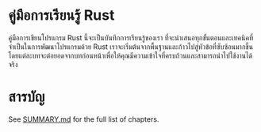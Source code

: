 # คู่มือการเรียนรู้ Rust
คู่มือการเขียนโปรแกรม Rust นี้จะเป็นบันทึกการเรียนรู้ของเรา ที่จะนำเสนอทุกขั้นตอนและเทคนิคที่จำเป็นในการพัฒนาโปรแกรมด้วย Rust เราจะเริ่มต้นจากพื้นฐานและก้าวไปสู่หัวข้อที่ซับซ้อนมากขึ้น โดยแต่ละบทจะต่อยอดจากบทก่อนหน้าเพื่อให้คุณมีความเข้าใจที่ครบถ้วนและสามารถนำไปใช้งานได้จริง
# สารบัญ
See [SUMMARY.md](SUMMARY.md) for the full list of chapters. 